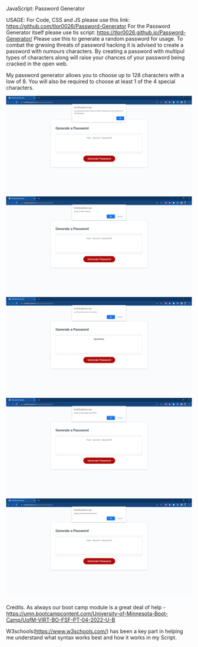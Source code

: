 JavaScript: Password Generator

USAGE:
For Code, CSS and JS please use this link: https://github.com/tlor0026/Password-Generator 
For the Password Generator itself please use tis script: https://tlor0026.github.io/Password-Generator/
Please use this to generate a random password for usage. To combat the grwoing threats of password hacking it is advised to create a password with numours characters. By creating a password with multipul types of characters along will raise your chances of your password being cracked in the open web.

My password generator allows you to choose up to 128 characters with a low of 8.
You will also be required to choose at least 1 of the 4 special characters. 

![alt text](assets/8.128.png)
![alt text](assets/numbo.png)
![alt text](assets/lwcs.png)
![alt text](assets/uppc.png)
![alt text](assets/spchar.png)

Credits. 
As always our boot camp module is a great deal of help -https://umn.bootcampcontent.com/University-of-Minnesota-Boot-Camp/UofM-VIRT-BO-FSF-PT-04-2022-U-B


W3schools(https://www.w3schools.com/) has been a key part in helping me understand what syntax works best and how it works in my Script.
